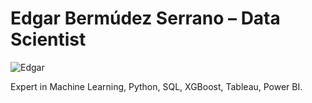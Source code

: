 # Edgar Bermúdez Serrano – Data Scientist

![Edgar](edgar-bermudez-data-scientist.jpg)

Expert in Machine Learning, Python, SQL, XGBoost, Tableau, Power BI.
